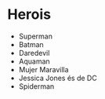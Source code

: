 # Herois

* Superman
* Batman
* Daredevil
* Aquaman
* Mujer Maravilla
* Jessica Jones és de DC
* Spiderman
